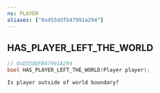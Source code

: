 ```yaml
---
ns: PLAYER
aliases: ["0xd55ddfb47991a294"]
---
```

## HAS_PLAYER_LEFT_THE_WORLD

```c
// 0xD55DDFB47991A294
bool HAS_PLAYER_LEFT_THE_WORLD(Player player);
```

```
Is player outside of world boundary?
```
